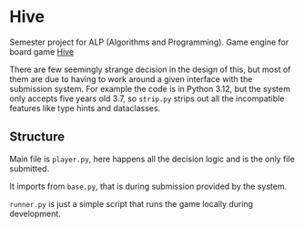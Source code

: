 # Hive

Semester project for ALP (Algorithms and Programming). Game engine for board
game [Hive](<https://en.wikipedia.org/wiki/Hive_(game)>)

There are few seemingly strange decision in the design of this, but most of them
are due to having to work around a given interface with the submission system.
For example the code is in Python 3.12, but the system only accepts five years old
3.7, so `strip.py` strips out all the incompatible features like type hints and
dataclasses.

## Structure

Main file is `player.py`, here happens all the decision logic and is the only file
submitted.

It imports from `base.py`, that is during submission provided by the system.

`runner.py` is just a simple script that runs the game locally during development.
